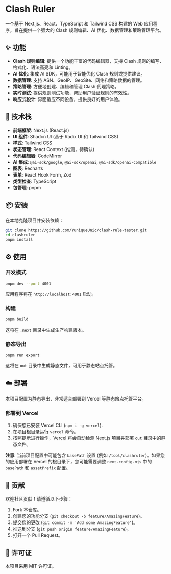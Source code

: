 # Clash Ruler

一个基于 Next.js、React、TypeScript 和 Tailwind CSS 构建的 Web
应用程序，旨在提供一个强大的 Clash 规则编辑、AI 优化、数据管理和策略管理平台。

## ✨ 功能

- **Clash 规则编辑**: 提供一个功能丰富的代码编辑器，支持 Clash
  规则的编写、格式化、语法高亮和 Linting。
- **AI 优化**: 集成 AI SDK，可能用于智能优化 Clash 规则或提供建议。
- **数据管理**: 支持 ASN、GeoIP、GeoSite、网络和策略数据的管理。
- **策略管理**: 方便地创建、编辑和管理 Clash 代理策略。
- **实时测试**: 提供规则测试功能，帮助用户验证规则的有效性。
- **响应式设计**: 界面适应不同设备，提供良好的用户体验。

## 🚀 技术栈

- **前端框架**: Next.js (React.js)
- **UI 组件**: Shadcn UI (基于 Radix UI 和 Tailwind CSS)
- **样式**: Tailwind CSS
- **状态管理**: React Context (推测，待确认)
- **代码编辑器**: CodeMirror
- **AI 集成**: `@ai-sdk/google`, `@ai-sdk/openai`, `@ai-sdk/openai-compatible`
- **图表**: Recharts
- **表单**: React Hook Form, Zod
- **类型检查**: TypeScript
- **包管理**: pnpm

## 📦 安装

在本地克隆项目并安装依赖：

```bash
git clone https://github.com/YuniqueUnic/clash-rule-tester.git
cd clashruler
pnpm install
```

## ⚙️ 使用

### 开发模式

```bash
pnpm dev --port 4001
```

应用程序将在 `http://localhost:4001` 启动。

### 构建

```bash
pnpm build
```

这将在 `.next` 目录中生成生产构建版本。

### 静态导出

```bash
pnpm run export
```

这将在 `out` 目录中生成静态文件，可用于静态站点托管。

## ☁️ 部署

本项目配置为静态导出，非常适合部署到 Vercel 等静态站点托管平台。

### 部署到 Vercel

1. 确保您已安装 Vercel CLI (`npm i -g vercel`).
2. 在项目根目录运行 `vercel` 命令。
3. 按照提示进行操作，Vercel 将会自动检测 Next.js 项目并部署 `out`
   目录中的静态文件。

**注意**: 当前项目配置中可能包含 `basePath` 设置 (例如
`/tool/clashruler`)。如果您的应用部署在 Vercel 的根目录下，您可能需要调整
`next.config.mjs` 中的 `basePath` 和 `assetPrefix` 配置。

## 🤝 贡献

欢迎社区贡献！请遵循以下步骤：

1. Fork 本仓库。
2. 创建您的功能分支 (`git checkout -b feature/AmazingFeature`)。
3. 提交您的更改 (`git commit -m 'Add some AmazingFeature'`)。
4. 推送到分支 (`git push origin feature/AmazingFeature`)。
5. 打开一个 Pull Request。

## 📄 许可证

本项目采用 MIT 许可证。
